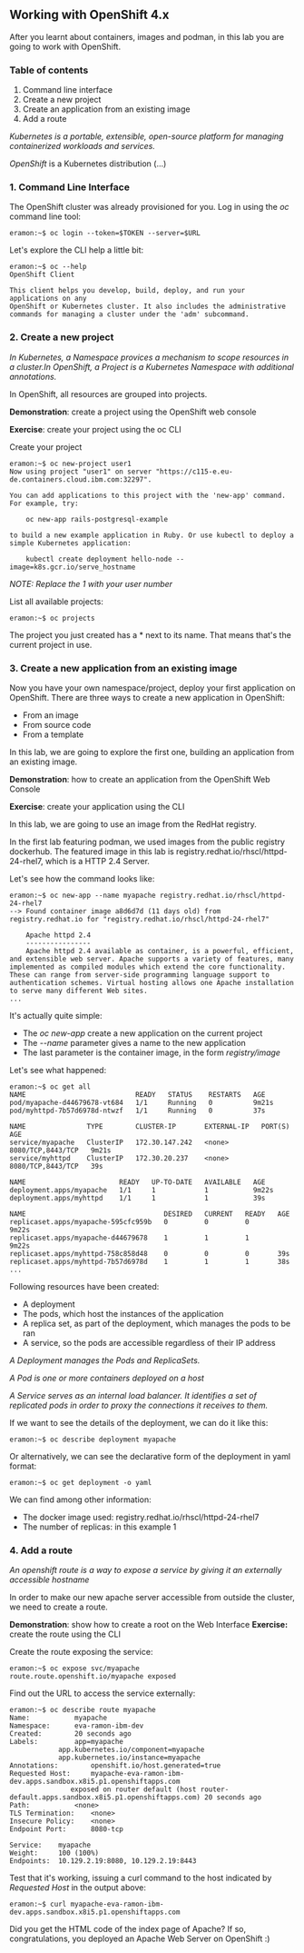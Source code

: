 ## Working with OpenShift 4.x

After you learnt about containers, images and podman, in this lab you are going to work with OpenShift. 

### Table of contents

1. Command line interface
2. Create a new project
3. Create an application from an existing image
4. Add a route

_Kubernetes is a portable, extensible, open-source platform for managing containerized workloads and services._

_OpenShift_ is a Kubernetes distribution (...)

### 1. Command Line Interface

The OpenShift cluster was already provisioned for you. Log in using the _oc_ command line tool:
```
eramon:~$ oc login --token=$TOKEN --server=$URL
```

Let's explore the CLI help a little bit:
```
eramon:~$ oc --help
OpenShift Client

This client helps you develop, build, deploy, and run your applications on any
OpenShift or Kubernetes cluster. It also includes the administrative
commands for managing a cluster under the 'adm' subcommand.
```

### 2. Create a new project

_In Kubernetes, a Namespace provices a mechanism to scope resources in a cluster.In OpenShift, a Project is a Kubernetes Namespace with additional annotations._

In OpenShift, all resources are grouped into projects.

__Demonstration__: create a project using the OpenShift web console

__Exercise__: create your project using the oc CLI

Create your project 
```
eramon:~$ oc new-project user1
Now using project "user1" on server "https://c115-e.eu-de.containers.cloud.ibm.com:32297".

You can add applications to this project with the 'new-app' command. For example, try:

    oc new-app rails-postgresql-example

to build a new example application in Ruby. Or use kubectl to deploy a simple Kubernetes application:

    kubectl create deployment hello-node --image=k8s.gcr.io/serve_hostname
```
_NOTE: Replace the 1 with your user number_


List all available projects:
```
eramon:~$ oc projects
```
The project you just created has a * next to its name. That means that's the current project in use.

### 3. Create a new application from an existing image

Now you have your own namespace/project, deploy your first application on OpenShift. 
There are three ways to create a new application in OpenShift:

 * From an image
 * From source code
 * From a template

In this lab, we are going to explore the first one, building an application from an existing image. 

__Demonstration__: how to create an application from the OpenShift Web Console

__Exercise__: create your application using the CLI

In this lab, we are going to use an image from the RedHat registry. 

In the first lab featuring podman, we used images from the public registry dockerhub. The featured image in this lab is registry.redhat.io/rhscl/httpd-24-rhel7, which is a HTTP 2.4 Server.

Let's see how the command looks like:
```
eramon:~$ oc new-app --name myapache registry.redhat.io/rhscl/httpd-24-rhel7
--> Found container image a8d6d7d (11 days old) from registry.redhat.io for "registry.redhat.io/rhscl/httpd-24-rhel7"

    Apache httpd 2.4 
    ---------------- 
    Apache httpd 2.4 available as container, is a powerful, efficient, and extensible web server. Apache supports a variety of features, many implemented as compiled modules which extend the core functionality. These can range from server-side programming language support to authentication schemes. Virtual hosting allows one Apache installation to serve many different Web sites.
...
```

It's actually quite simple:
 * The _oc new-app_ create a new application on the current project
 * The _--name_ parameter gives a name to the new application
 * The last parameter is the container image, in the form _registry/image_

Let's see what happened:
```
eramon:~$ oc get all
NAME                           READY   STATUS    RESTARTS   AGE
pod/myapache-d44679678-vt684   1/1     Running   0          9m21s
pod/myhttpd-7b57d6978d-ntwzf   1/1     Running   0          37s

NAME               TYPE        CLUSTER-IP       EXTERNAL-IP   PORT(S)             AGE
service/myapache   ClusterIP   172.30.147.242   <none>        8080/TCP,8443/TCP   9m21s
service/myhttpd    ClusterIP   172.30.20.237    <none>        8080/TCP,8443/TCP   39s

NAME                       READY   UP-TO-DATE   AVAILABLE   AGE
deployment.apps/myapache   1/1     1            1           9m22s
deployment.apps/myhttpd    1/1     1            1           39s

NAME                                  DESIRED   CURRENT   READY   AGE
replicaset.apps/myapache-595cfc959b   0         0         0       9m22s
replicaset.apps/myapache-d44679678    1         1         1       9m22s
replicaset.apps/myhttpd-758c858d48    0         0         0       39s
replicaset.apps/myhttpd-7b57d6978d    1         1         1       38s
...
```
Following resources have been created:

 * A deployment
 * The pods, which host the instances of the application 
 * A replica set, as part of the deployment, which manages the pods to be ran
 * A service, so the pods are accessible regardless of their IP address

_A Deployment manages the Pods and ReplicaSets._

_A Pod is one or more containers deployed on a host_

_A Service serves as an internal load balancer. It identifies a set of replicated pods in order to proxy the connections it receives to them._

If we want to see the details of the deployment, we can do it like this:
```
eramon:~$ oc describe deployment myapache
```

Or alternatively, we can see the declarative form of the deployment in yaml format:
```
eramon:~$ oc get deployment -o yaml
```

We can find among other information:
- The docker image used: registry.redhat.io/rhscl/httpd-24-rhel7
- The number of replicas: in this example 1

### 4. Add a route

_An openshift route is a way to expose a service by giving it an externally accessible hostname_

In order to make our new apache server accessible from outside the cluster, we need to create a route.

__Demonstration__: show how to create a root on the Web Interface
__Exercise:__ create the route using the CLI

Create the route exposing the service:
```
eramon:~$ oc expose svc/myapache
route.route.openshift.io/myapache exposed
```

Find out the URL to access the service externally:
```
eramon:~$ oc describe route myapache
Name:			myapache
Namespace:		eva-ramon-ibm-dev
Created:		20 seconds ago
Labels:			app=myapache
			app.kubernetes.io/component=myapache
			app.kubernetes.io/instance=myapache
Annotations:		openshift.io/host.generated=true
Requested Host:		myapache-eva-ramon-ibm-dev.apps.sandbox.x8i5.p1.openshiftapps.com
			   exposed on router default (host router-default.apps.sandbox.x8i5.p1.openshiftapps.com) 20 seconds ago
Path:			<none>
TLS Termination:	<none>
Insecure Policy:	<none>
Endpoint Port:		8080-tcp

Service:	myapache
Weight:		100 (100%)
Endpoints:	10.129.2.19:8080, 10.129.2.19:8443
```

Test that it's working, issuing a curl command to the host indicated by _Requested Host_ in the output above:
```
eramon:~$ curl myapache-eva-ramon-ibm-dev.apps.sandbox.x8i5.p1.openshiftapps.com
```

Did you get the HTML code of the index page of Apache? If so, congratulations, you deployed an Apache Web Server on OpenShift :)

